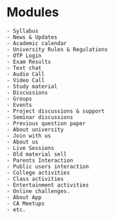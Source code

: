 # Modules
    - Syllabus
    - News & Updates
    - Academic calendar
    - University Rules & Regulations
    - OTP Login
    - Exam Results
    - Text chat
    - Audio Call
    - Video Call
    - Study material
    - Discussions
    - Groups
    - Events
    - Project discussions & support
    - Seminar discussions
    - Previous question paper
    - About university
    - Join with us
    - About us
    - Live Sessions
    - Old material sell
    - Parents Interaction
    - Public users interaction
    - College activities
    - Class activities
    - Entertainment activities
    - Online challenges.
    - About App
    - CA Meetups
    - etc.
